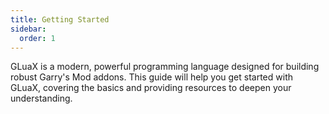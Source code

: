 ```yaml
---
title: Getting Started
sidebar:
  order: 1
---
```


GLuaX is a modern, powerful programming language designed for building robust Garry's Mod addons. This guide will help you get started with GLuaX, covering the basics and providing resources to deepen your understanding.
